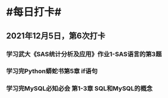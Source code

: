 # #每日打卡#

## 2021年12月5日，第6次打卡

### 学习武大《SAS统计分析及应用》作业1-SAS语言的第3题

### 学习完Python蟒蛇书第5章 if语句

### 学习完MySQL必知必会 第1-3章 SQL和MySQL的概念





